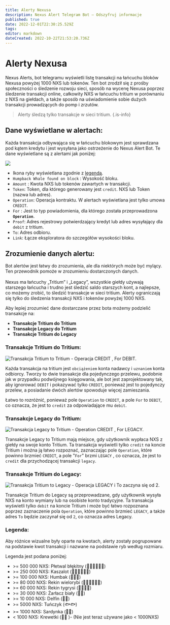 ```yaml
---
title: Alerty Nexusa
description: Nexus Alert Telegram Bot – Odszyfruj informacje
published: true
date: 2022-12-01T22:30:25.529Z
tags: 
editor: markdown
dateCreated: 2022-10-22T21:53:20.736Z
---
```


# Alerty Nexusa

Nexus Alerts, bot telegramu wyświetli listę transakcji na łańcuchu bloków Nexusa powyżej 1000 NXS lub tokenów. Ten bot zrodził się z prośby społeczności o śledzenie rozwoju sieci, sposób na wycenę Nexusa poprzez śledzenie transakcji online, całkowity NXS w łańcuchu tritium w porównaniu z NXS na giełdach, a także sposób na uświadomienie sobie dużych transakcji prowadzących do pomp i zrzutów.

> Alerty śledzą tylko transakcje w sieci tritium.
{.is-info}

## Dane wyświetlane w alertach:

Każda transakcja odbywająca się w łańcuchu blokowym jest sprawdzana pod kątem kredytu i jest wysyłana jako ostrzeżenie do Nexus Alert Bot. Te dane wyświetlane są z alertami jak poniżej:

![](<../.gitbook/assets/Alert Data1.png>)

* Ikona ryby wyświetlana zgodnie z [legendą](nexus-alerts.md#legend).
* `Humpback Whale found on block` : Wysokość bloku.
* `Amount` : Kwota NXS lub tokenów zawartych w transakcji.
* `Token`: Token, dla którego generowany jest `credit`. NXS lub Token (nazwa lub adres).
* `Operation`: Operacja kontraktu. W alertach wyświetlana jest tylko umowa `CREDIT`.
* `For` : Jest to typ powiadomienia, dla którego została przeprowadzona **`Operation`**.
* `Proof`: Adres rejestrowy potwierdzający kredyt lub adres wysyłający dla `debit` z tritium.
* `To`: Adres odbioru.
* `Link`: Łącze eksploratora do szczegółów wysokości bloku.

## Zrozumienie danych alertu:

Bot alertów jest łatwy do zrozumienia, ale dla niektórych może być mylący. Ten przewodnik pomoże w zrozumieniu dostarczonych danych.\
\
Nexus ma łańcuchy „Tritium” i „Legacy”, wszystkie giełdy używają starszego łańcucha i trudno jest śledzić saldo starszych kont, a najlepsze, co możemy zrobić, to śledzić transakcje w sieci tritium. Alerty ograniczają się tylko do śledzenia transakcji NXS i tokenów powyżej 1000 NXS.

Aby lepiej zrozumieć dane dostarczane przez bota możemy podzielić transakcje na:

* **Transakcje Tritium do Tritium**
* **Transakcje Legacy do Tritium**
* **Transakcje Tritium do Legacy**

&#x20;
### Transakcje Tritium do Tritium:&#x20;

![Transakcja Tritium to Tritium - Operacja CREDIT , For DEBIT.](<../.gitbook/assets/Tritium to Tritium1.png>)

Każda transakcja na tritium jest `obciążeniem` konta nadawcy i `uznaniem` konta odbiorcy. Tworzy to dwie transakcje dla pojedynczego przelewu, podobnie jak w przypadku podwójnego księgowania, ale bot jest zaprojektowany tak, aby ignorować `DEBIT` i pokazywać tylko `CREDIT`, ponieważ jest to pojedynczy przelew, a posiadanie dwóch alertów spowoduje więcej zamieszania.

Łatwo to rozróżnić, ponieważ pole `Operation` to `CREDIT`, a pole `For` to `DEBIT`, co oznacza, że jest to `credit` za odpowiadające mu `debit`. 

&#x20;

### Transakcje Legacy do Tritium:

![Transakcja Legacy to Tritium - Operation CREDIT , For LEGACY.](<../.gitbook/assets/Legacy to Tritium1.png>)

Transakcje Legacy to Tritium mają miejsce, gdy użytkownik wypłaca NXS z giełdy na swoje konto Tritium. Ta transakcja wyświetli tylko `credit` na koncie Tritium i można ją łatwo rozpoznać, zaznaczając pole `Operation`, które powinno brzmieć `CREDIT`, a pole "`For`" brzmi `LEGACY` , co oznacza, że jest to `credit` dla przychodzącej transakcji `legacy`.

&#x20;

### Transakcje Tritium do Legacy:

![Transakcja Tritium to Legacy - Operacja LEGACY i To zaczyna się od 2.](<../.gitbook/assets/Tritium to Legacy1.png>)

Transakcje Tritium do Legacy są przeprowadzane, gdy użytkownik wysyła NXS na konto wymiany lub na osobiste konto tradycyjne. Ta transakcja wyświetli tylko `debit` na koncie Tritium i może być łatwo rozpoznana poprzez zaznaczenie pola `Operation`, które powinno brzmieć `LEGACY`, a także adres `To` będzie zaczynał się od `2`, co oznacza adres Legacy.

&#x20;

### Legenda:

Aby różnice wizualne były oparte na kwotach, alerty zostały pogrupowane na podstawie kwot transakcji i nazwane na podstawie ryb według rozmiaru.

Legenda jest podana poniżej:

* \>= 500 000 NXS: Płetwal błękitny (🐳🐳🐳🐳🐳🐳)
* \>= 250 000 NXS: Kaszalot (🐋🐋🐋🐋🐋🐋)
* \>= 100 000 NXS: Humbak (🐋🐋🐋)
* \>= 80 000 NXS: Rekin wielorybi (🦈🦈🦈🦈🦈🦈)
* \>= 60 000 NXS: Rekin tygrysi (🦈🦈🦈🦈)
* \>= 30 000 NXS: Żarłacz biały (🦈🦈)
* \>= 10 000 NXS: Delfin (🐬🐬)
* \>= 5000 NXS: Tuńczyk (🐟🐟)
* \>= 1000 NXS: Sardynka (🐠🐠)
* < 1000 NXS: Krewetki (🦐🦐 )- (Nie jest teraz używane jako < 1000NXS)